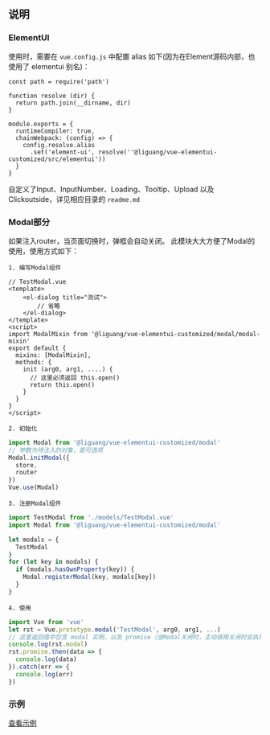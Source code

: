 ## 说明

### ElementUI

使用时，需要在 `vue.config.js` 中配置 alias 如下(因为在Element源码内部，也使用了 elementui 别名)：

```vue
const path = require('path')

function resolve (dir) {
  return path.join(__dirname, dir)
}

module.exports = {
  runtimeCompiler: true,
  chainWebpack: (config) => {
    config.resolve.alias
      .set('element-ui', resolve(''@liguang/vue-elementui-customized/src/elementui'))
  }
}
```

自定义了Input、InputNumber、Loading、Tooltip、Upload 以及 Clickoutside，详见相应目录的 `readme.md`

### Modal部分

如果注入router，当页面切换时，弹框会自动关闭。
此模块大大方便了Modal的使用，使用方式如下：

    1. 编写Modal组件
    
```vue
// TestModal.vue
<template>
    <el-dialog title="测试">
        // 省略
    </el-dialog>
</template>
<script>
import ModalMixin from '@liguang/vue-elementui-customized/modal/modal-mixin'
export default {
  mixins: [ModalMixin],
  methods: {
    init (arg0, arg1, ....) {
      // 这里必须返回 this.open()
      return this.open()
    }
  }
}
</script>
```

    2. 初始化
        
```javascript
import Modal from '@liguang/vue-elementui-customized/modal'
// 参数为待注入的对象，是可选项
Modal.initModal({
  store,
  router
})
Vue.use(Modal)
```
        
    3. 注册Modal组件
    
```javascript
import TestModal from './models/TestModal.vue'
import Modal from '@liguang/vue-elementui-customized/modal'

let modals = {
  TestModal
}
for (let key in modals) {
  if (modals.hasOwnProperty(key)) {
    Modal.registerModal(key, modals[key])
  }
}
```

    4. 使用
    
```javascript
import Vue from 'vue'
let rst = Vue.prototype.modal('TestModal', arg0, arg1, ...)
// 这里返回值中包含 modal 实例，以及 promise（当Modal关闭时，主动调用关闭时会执行resolve，参数为close方法调用时的参数, 非主动调用关闭时执行reject(-1)
console.log(rst.modal)
rst.promise.then(data => {
  console.log(data)
}).catch(err => {
  console.log(err)
})
```
        
### 示例

[查看示例](https://liguang86.github.io/vue-elementui-customized/dist/)
